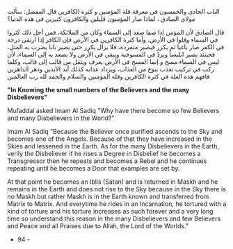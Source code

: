 الباب الحادى والخمسون فى معرفة قلة المؤمنين و كثرة الكافرين قال المفضل: سألت مولاي الصادق ، لماذا صار المؤمنون قليلين والكافرون كثيرين في هذه الدنيا؟ 

قال الصادق لأن المؤمن إذا صفا صعد إلى السماء وكان من الملائكة، فمن أجل ذلك كثروا في السماء وقلوا في الأرض، وأما كثرة الكافرين في الأرض فإن الكافر إذا ارتقى درجة في الكفر صار باغيا ثم يكرر فيصير متمردة، فلا يزال يكرر حتى يصير بابا يضرب به المثل، فحينئذ يصير ابليساً ويردّ في المسوخية ويبقى في الأرض ولا يصعد به إلى السماء، لأن ليس في السماء مسخ و إنما المسخ في الأرض يعرف ويثقل من قالب إلى قالب، وكلما ركب في تركيب تعذب بنوع من العذاب، ويزداد عذابه كذلك أبد الآبدين ودهر الداهرين فافهم هذه العلة في كثرة الكافرين وقلة المؤمنين والسلام والحمد لله رب العالمين

**"In Knowing the small numbers of the Believers and the many Disbelievers"**

Mufaddal asked Imam Al Sadiq "Why have there become so few Believers and many Disbelievers in the World?"

Imam Al Sadiq "Because the Believer once purified ascends to the Sky and becomes one of the Angels. Because of that they have increased in the Skies and lessened in the Earth. As for the many Disbelievers in the Earth, verily the Disbeliever if he rises a Degree in Disbelief he becomes a Transgressor then he repeats and becomes a Rebel and he continues repeating until he becomes a Door that examples are set by.

At that point he becomes an Iblis (Satan) and is returned in Maskh and he remains in the Earth and does not rise to the Sky because in the Sky there is no Maskh but rather Maskh is in the Earth known and transferred from Matrix to Matrix. And everytime he rides in an Incarnation, he tortured with a kind of torture and his torture increases as such forever and a very long time so understand this reason in the many Disbelievers and few Believers and Peace and all Praises due to Allah, the Lord of the Worlds."

- 94 -